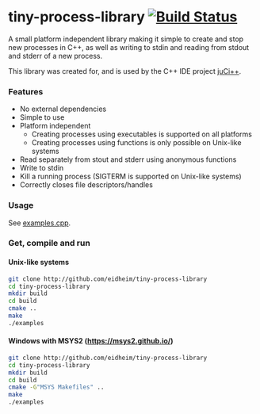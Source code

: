 # tiny-process-library [![Build Status](https://travis-ci.org/eidheim/tiny-process-library.svg?branch=master)](https://travis-ci.org/eidheim/tiny-process-library)
A small platform independent library making it simple to create and stop new processes in C++, as well as writing to stdin and reading from stdout and stderr of a new process.

This library was created for, and is used by the C++ IDE project [juCi++](https://github.com/cppit/jucipp).

### Features
* No external dependencies
* Simple to use
* Platform independent
  * Creating processes using executables is supported on all platforms
  * Creating processes using functions is only possible on Unix-like systems
* Read separately from stout and stderr using anonymous functions
* Write to stdin
* Kill a running process (SIGTERM is supported on Unix-like systems)
* Correctly closes file descriptors/handles

### Usage
See [examples.cpp](https://github.com/eidheim/tiny-process-library/blob/master/examples.cpp).

### Get, compile and run

#### Unix-like systems
```sh
git clone http://github.com/eidheim/tiny-process-library
cd tiny-process-library
mkdir build
cd build
cmake ..
make
./examples
```

#### Windows with MSYS2 (https://msys2.github.io/)
```sh
git clone http://github.com/eidheim/tiny-process-library
cd tiny-process-library
mkdir build
cd build
cmake -G"MSYS Makefiles" ..
make
./examples
```

